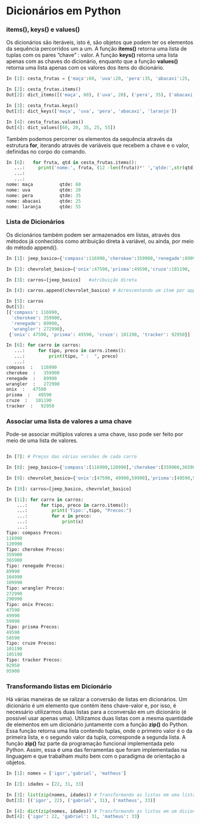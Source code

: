 # Dicionários em Python

### items(), keys() e values()

Os dicionários são iteráveis, isto é, são objetos que podem ter os elementos da sequência percorridos um a um. A função **items()** retorna uma lista de tuplas com os pares “chave” : valor. A função **keys()** retorna uma lista apenas com as chaves do dicionário, enquanto que a função **values()** retorna uma lista apenas com os valores dos itens do dicionário. 
```python
In [1]: cesta_frutas = {'maça':60, 'uva':20, 'pera':35, 'abacaxi':25, 'laranja':55}

In [2]: cesta_frutas.items()
Out[2]: dict_items([('maça', 60), ('uva', 20), ('pera', 35), ('abacaxi', 25), ('laranja', 55)])

In [3]: cesta_frutas.keys()
Out[3]: dict_keys(['maça', 'uva', 'pera', 'abacaxi', 'laranja'])

In [4]: cesta_frutas.values()
Out[4]: dict_values([60, 20, 35, 25, 55])
````
Também podemos percorrer os elementos da sequência através da estrutura **for**, iterando através de variáveis que recebem a chave e o valor, definidas no corpo do comando. 
```python
In [6]:   for fruta, qtd in cesta_frutas.items():
   ...:     print('nome:', fruta, (12 -len(fruta))*' ','qtde:',str(qtd))
   ...:   
   ...:   
nome: maça          qtde: 60
nome: uva           qtde: 20
nome: pera          qtde: 35
nome: abacaxi       qtde: 25
nome: laranja       qtde: 55
```

### Lista de Dicionários 

Os dicionários também podem ser armazenados em listas, através dos métodos já conhecidos como atribuição direta à variável, ou ainda, por meio do método append().
``` python
In [1]: jeep_basico={'compass':116990,'cherokee':359900,'renegade':89990,'wrangler':272990}

In [2]: chevrolet_basico={'onix':47590,'prisma':49590,'cruze':101190, 'tracker':92950}

In [3]: carros=[jeep_basico]   #atribuição direta

In [4]: carros.append(chevrolet_basico) # Acrescentando um item por append

In [5]: carros
Out[5]: 
[{'compass': 116990,
  'cherokee': 359900,
  'renegade': 89990,
  'wrangler': 272990},
 {'onix': 47590, 'prisma': 49590, 'cruze': 101190, 'tracker': 92950}]

In [6]: for carro in carros:
   ...:     for tipo, preco in carro.items():
   ...:         print(tipo, " :  ", preco)
   ...:         
compass  :   116990
cherokee  :   359900
renegade  :   89990
wrangler  :   272990
onix  :   47590
prisma  :   49590
cruze  :   101190
tracker  :   92950

```
### Associar uma lista de valores a uma chave

Pode-se associar múltiplos valores a uma chave, isso pode ser feito por meio de uma lista de valores. 
``` python

In [7]: # Preços das várias versões de cada carro

In [8]: jeep_basico={'compass':[116990,120990],'cherokee':[359900,365900],'renegade':[89990, 104990, 109990],'wrangler':[272990, 290990]}

In [9]: chevrolet_basico={'onix':[47590, 49990,59990],'prisma':[49590,58590],'cruze':[101190, 105190], 'tracker':[92950, 95900]}

In [10]: carros=[jeep_basico, chevrolet_basico]

In [11]: for carro in carros:
    ...:     for tipo, preco in carro.items():
    ...:         print('Tipo:',tipo, "Precos:")
    ...:         for x in preco:
    ...:             print(x)
    ...:             
Tipo: compass Precos:
116990
120990
Tipo: cherokee Precos:
359900
365900
Tipo: renegade Precos:
89990
104990
109990
Tipo: wrangler Precos:
272990
290990
Tipo: onix Precos:
47590
49990
59990
Tipo: prisma Precos:
49590
58590
Tipo: cruze Precos:
101190
105190
Tipo: tracker Precos:
92950
95900
```
### Transformando listas em Dicionário

Há várias maneiras de se ralizar a conversão de listas em dicionários. Um dicionário é um elemento que contém itens chave-valor e, por isso, é necessário utilizarmos duas listas para a cconversão em um dicionário (é possível usar apenas uma). Utilizamos
duas listas com a mesma quantidade de elementos em um dicionário juntamente com a função **zip()** do Python. Essa função retorna uma lista contendo tuplas, onde o primeiro valor é o da primeira lista, e o segundo valor da tupla, corresponde a segunda lista. 
A função **zip()** faz parte da programação funcional implementada pelo Python. Assim, essa é uma das ferramentas que foram implementadas na linguagem e que trabalham muito bem com o paradigma de orientação a objetos.

``` python
In [1]: nomes = ['igor','gabriel', 'matheus']

In [2]: idades = [22, 31, 33]

In [3]: list(zip(nomes, idades)) # Transformando as listas em uma lista de tuplas
Out[3]: [('igor', 22), ('gabriel', 31), ('matheus', 33)]

In [4]: dict(zip(nomes, idades)) # Transformando as listas em um dicionário
Out[4]: {'igor': 22, 'gabriel': 31, 'matheus': 33}
```
